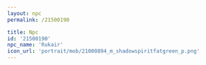 ```yaml
---
layout: npc
permalink: /21500190

title: Npc
id: '21500190'
npc_name: 'Rukair'
icon_url: 'portrait/mob/21000894_m_shadowspiritfatgreen_p.png'
---
```

